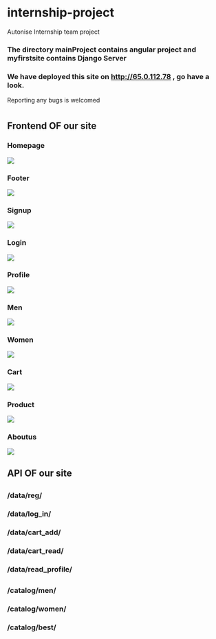 # internship-project
Autonise Internship team project  
### The directory mainProject contains angular project and myfirstsite contains Django Server

### We have deployed this site on http://65.0.112.78 , go have a look.
Reporting any bugs is welcomed
#
## Frontend OF our site
### Homepage
![](Demoss/Homepage.jpeg)
### Footer
![](Demoss/Footer.jpeg)
### Signup
![](Demoss/Signup.jpeg)
### Login
![](Demoss/Login.jpeg)
### Profile
![](Demoss/Profile.jpeg)
### Men
![](Demoss/Men.jpeg)
### Women
![](Demoss/Women.jpeg)
### Cart
![](Demoss/Cart.jpeg)
### Product
![](Demoss/Product.jpeg)
### Aboutus
![](Demoss/Aboutus.jpeg)


## API OF our site 
##
### /data/reg/ 
### /data/log_in/
### /data/cart_add/ 
### /data/cart_read/ 
### /data/read_profile/ 
##
### /catalog/men/ 
### /catalog/women/ 
### /catalog/best/
